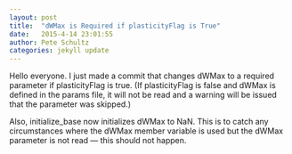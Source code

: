 ```yaml
---
layout: post
title:  "dWMax is Required if plasticityFlag is True"
date:   2015-4-14 23:01:55
author: Pete Schultz
categories: jekyll update
---
```


Hello everyone.  I just made a commit that changes dWMax to a required parameter if plasticityFlag is true.  (If plasticityFlag is false and dWMax is defined in the params file, it will not be read and a warning will be issued that the parameter was skipped.)

Also, initialize\_base now initializes dWMax to NaN.  This is to catch any circumstances where the dWMax member variable is used but the dWMax parameter is not read — this should not happen.

